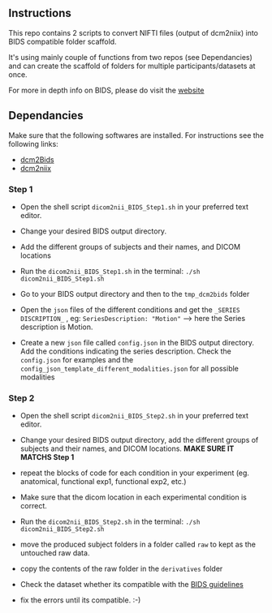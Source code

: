 ## Instructions

This repo contains 2 scripts to convert NIFTI files (output of dcm2niix) into BIDS compatible folder scaffold.

It's using mainly couple of functions from two repos (see Dependancies) and can create the scaffold of folders for multiple participants/datasets at once.


For more in depth info on BIDS, please do visit the [website](https://github.com/bids-standard)

## Dependancies

Make sure that the following softwares are installed.
For instructions see the following links:
- [dcm2Bids](https://github.com/cbedetti/Dcm2Bids)
- [dcm2niix](https://github.com/rordenlab/dcm2niix)


### Step 1
- Open the shell script `dicom2nii_BIDS_Step1.sh` in your preferred text editor.
- Change your desired BIDS output directory.

- Add the different groups of subjects and their names, and DICOM locations
- Run the `dicom2nii_BIDS_Step1.sh` in the terminal: `./sh dicom2nii_BIDS_Step1.sh`
- Go to your BIDS output directory and then to the `tmp_dcm2bids` folder
- Open the `json` files of the different conditions and get the `_SERIES DISCRIPTION_` ,
eg: `SeriesDescription: "Motion"` --> here the Series description is Motion.
- Create a new `json` file called `config.json` in the BIDS output directory. Add the conditions indicating the series description. Check the `config.json` for examples and the `config_json_template_different_modalities.json` for all possible modalities


### Step 2
- Open the shell script `dicom2nii_BIDS_Step2.sh` in your preferred text editor.
- Change your desired BIDS output directory, add the different groups of subjects and their names, and DICOM locations. __MAKE SURE IT MATCHS Step 1__

- repeat the blocks of code for each condition in your experiment (eg. anatomical, functional exp1, functional exp2, etc.)
- Make sure that the dicom location in each experimental condition is correct.
- Run the `dicom2nii_BIDS_Step2.sh` in the terminal: `./sh dicom2nii_BIDS_Step2.sh`
- move the produced subject folders in a folder called `raw` to kept as the untouched raw data.
- copy the contents of the raw folder in the `derivatives` folder
- Check the dataset whether its compatible with the [BIDS guidelines](https://github.com/bids-standard/bids-validator)
- fix the errors until its compatible. :-)

